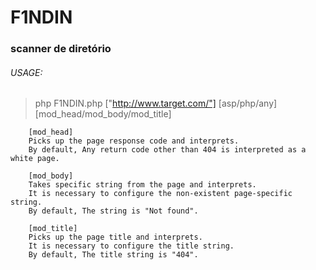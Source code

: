# F1NDIN

### scanner de diretório


###### USAGE:
> php F1NDIN.php ["http://www.target.com/"] [asp/php/any] [mod_head/mod_body/mod_title]




		[mod_head]
		Picks up the page response code and interprets.
		By default, Any return code other than 404 is interpreted as a white page.

		[mod_body]
		Takes specific string from the page and interprets.
		It is necessary to configure the non-existent page-specific string.
		By default, The string is "Not found".

		[mod_title]
		Picks up the page title and interprets.
		It is necessary to configure the title string.
		By default, The title string is "404".


